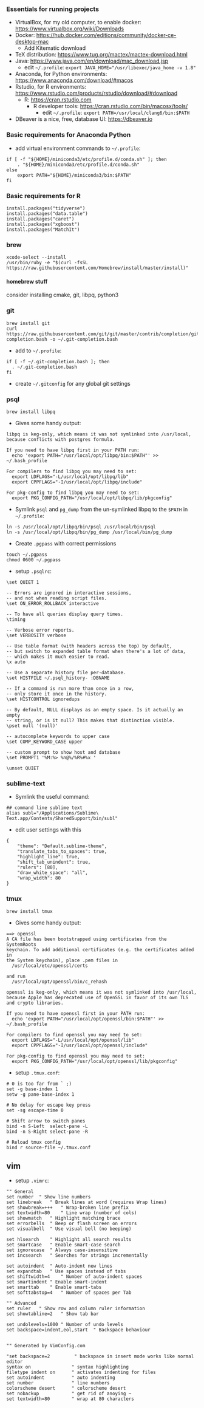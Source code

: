 ### Essentials for running projects

* VirtualBox, for my old computer, to enable docker: https://www.virtualbox.org/wiki/Downloads
* Docker: https://hub.docker.com/editions/community/docker-ce-desktop-mac
  * Add Kitematic download
* TeX distribution: https://www.tug.org/mactex/mactex-download.html
* Java: https://www.java.com/en/download/mac_download.jsp
	* edit `~/.profile`: `export JAVA_HOME="/usr/libexec/java_home -v 1.8"`
* Anaconda, for Python environments: https://www.anaconda.com/download/#macos
* Rstudio, for R environments: https://www.rstudio.com/products/rstudio/download/#download
	* R: https://cran.rstudio.com
		* R developer tools: https://cran.rstudio.com/bin/macosx/tools/
			* edit `~/.profile`: `export PATH=/usr/local/clang6/bin:$PATH`
* DBeaver is a nice, free, database UI: https://dbeaver.io


### Basic requirements for Anaconda Python

* add virtual environment commands to `~/.profile`: 
	
```
if [ -f "${HOME}/miniconda3/etc/profile.d/conda.sh" ]; then
    . "${HOME}/miniconda3/etc/profile.d/conda.sh"
else
    export PATH="${HOME}/miniconda3/bin:$PATH"
fi
```


### Basic requirements for R

```
install.packages("tidyverse")
install.packages("data.table")
install.packages("caret")
install.packages("xgboost")
install.packages("MatchIt")
```


### brew

```
xcode-select --install
/usr/bin/ruby -e "$(curl -fsSL https://raw.githubusercontent.com/Homebrew/install/master/install)"
```

#### homebrew stuff


consider installing cmake, git, libpq, python3

### git

```
brew install git
curl https://raw.githubusercontent.com/git/git/master/contrib/completion/git-completion.bash -o ~/.git-completion.bash
```

* add to `~/.profile`:

```
if [ -f ~/.git-completion.bash ]; then
  . ~/.git-completion.bash
fi
```

* create `~/.gitconfig` for any global git settings


### psql

```
brew install libpq
```

* Gives some handy output:

```
libpq is keg-only, which means it was not symlinked into /usr/local,
because conflicts with postgres formula.

If you need to have libpq first in your PATH run:
  echo 'export PATH="/usr/local/opt/libpq/bin:$PATH"' >> ~/.bash_profile

For compilers to find libpq you may need to set:
  export LDFLAGS="-L/usr/local/opt/libpq/lib"
  export CPPFLAGS="-I/usr/local/opt/libpq/include"

For pkg-config to find libpq you may need to set:
  export PKG_CONFIG_PATH="/usr/local/opt/libpq/lib/pkgconfig"
```

* Symlink `psql` and `pg_dump` from the un-symlinked libpq to the `$PATH` in `~/.profile`:

```
ln -s /usr/local/opt/libpq/bin/psql /usr/local/bin/psql
ln -s /usr/local/opt/libpq/bin/pg_dump /usr/local/bin/pg_dump
```

* Create `.pgpass` with correct permissions

```
touch ~/.pgpass
chmod 0600 ~/.pgpass
```

* setup `.psqlrc`:

```
\set QUIET 1

-- Errors are ignored in interactive sessions,
-- and not when reading script files.
\set ON_ERROR_ROLLBACK interactive

-- To have all queries display query times.
\timing

-- Verbose error reports.
\set VERBOSITY verbose

-- Use table format (with headers across the top) by default,
-- but switch to expanded table format when there's a lot of data,
-- which makes it much easier to read.
\x auto

-- Use a separate history file per-database.
\set HISTFILE ~/.psql_history- :DBNAME

-- If a command is run more than once in a row,
-- only store it once in the history.
\set HISTCONTROL ignoredups

-- By default, NULL displays as an empty space. Is it actually an empty
-- string, or is it null? This makes that distinction visible.
\pset null '(null)'

-- autocomplete keywords to upper case
\set COMP_KEYWORD_CASE upper

-- custom prompt to show host and database
\set PROMPT1 '%M:%> %n@%/%R%#%x '

\unset QUIET
```


### sublime-text

* Symlink the useful command:

```
## command line sublime text
alias subl="/Applications/Sublime\ Text.app/Contents/SharedSupport/bin/subl"
```

* edit user settings with this

```
{
    "theme": "Default.sublime-theme",
    "translate_tabs_to_spaces": true,
    "highlight_line": true,
    "shift_tab_unindent": true,
    "rulers": [80],
    "draw_white_space": "all",
    "wrap_width": 80
}
```


### tmux

```
brew install tmux
```

* Gives some handy output:

```
==> openssl
A CA file has been bootstrapped using certificates from the SystemRoots
keychain. To add additional certificates (e.g. the certificates added in
the System keychain), place .pem files in
  /usr/local/etc/openssl/certs

and run
  /usr/local/opt/openssl/bin/c_rehash

openssl is keg-only, which means it was not symlinked into /usr/local,
because Apple has deprecated use of OpenSSL in favor of its own TLS and crypto libraries.

If you need to have openssl first in your PATH run:
  echo 'export PATH="/usr/local/opt/openssl/bin:$PATH"' >> ~/.bash_profile

For compilers to find openssl you may need to set:
  export LDFLAGS="-L/usr/local/opt/openssl/lib"
  export CPPFLAGS="-I/usr/local/opt/openssl/include"

For pkg-config to find openssl you may need to set:
  export PKG_CONFIG_PATH="/usr/local/opt/openssl/lib/pkgconfig"
```

* setup `.tmux.conf`:

```
# 0 is too far from ` ;)
set -g base-index 1
setw -g pane-base-index 1

# No delay for escape key press
set -sg escape-time 0

# Shift arrow to switch panes
bind -n S-Left  select-pane -L
bind -n S-Right select-pane -R

# Reload tmux config
bind r source-file ~/.tmux.conf
```


## vim

* setup `.vimrc`:

```
"" General
set number  " Show line numbers
set linebreak   " Break lines at word (requires Wrap lines)
set showbreak=+++   " Wrap-broken line prefix
set textwidth=80    " Line wrap (number of cols)
set showmatch   " Highlight matching brace
set errorbells  " Beep or flash screen on errors
set visualbell  " Use visual bell (no beeping)
 
set hlsearch    " Highlight all search results
set smartcase   " Enable smart-case search
set ignorecase  " Always case-insensitive
set incsearch   " Searches for strings incrementally
 
set autoindent  " Auto-indent new lines
set expandtab   " Use spaces instead of tabs
set shiftwidth=4    " Number of auto-indent spaces
set smartindent " Enable smart-indent
set smarttab    " Enable smart-tabs
set softtabstop=4   " Number of spaces per Tab
 
"" Advanced
set ruler   " Show row and column ruler information
set showtabline=2   " Show tab bar
 
set undolevels=1000 " Number of undo levels
set backspace=indent,eol,start  " Backspace behaviour
 
 
"" Generated by VimConfig.com

"set backspace=2         " backspace in insert mode works like normal editor
syntax on               " syntax highlighting
filetype indent on      " activates indenting for files
set autoindent          " auto indenting
set number              " line numbers
colorscheme desert      " colorscheme desert
set nobackup            " get rid of anoying ~
set textwidth=80        " wrap at 80 characters
```